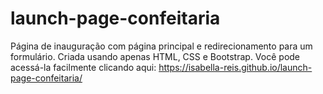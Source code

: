 # launch-page-confeitaria
Página de inauguração com página principal e redirecionamento para um formulário. Criada usando apenas HTML, CSS e Bootstrap.
Você pode acessá-la facilmente clicando aqui: https://isabella-reis.github.io/launch-page-confeitaria/ 
